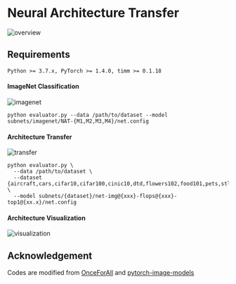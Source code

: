 # Neural Architecture Transfer
![overview](https://www.zhichaolu.com/assets/neural-architecture-transfer/images/overview.jpg)

## Requirements
``` 
Python >= 3.7.x, PyTorch >= 1.4.0, timm >= 0.1.18 
```

#### ImageNet Classification
![imagenet](https://www.zhichaolu.com/assets/neural-architecture-transfer/images/imagenet.png)

``` shell
python evaluator.py --data /path/to/dataset --model subnets/imagenet/NAT-{M1,M2,M3,M4}/net.config
```

#### Architecture Transfer
![transfer](https://www.zhichaolu.com/assets/neural-architecture-transfer/images/dataset.png)

``` shell
python evaluator.py \
  --data /path/to/dataset \
  --dataset {aircraft,cars,cifar10,cifar100,cinic10,dtd,flowers102,food101,pets,stl10} \
  --model subnets/{dataset}/net-img@{xxx}-flops@{xxx}-top1@{xx.x}/net.config
```

#### Architecture Visualization
![visualization](https://www.zhichaolu.com/assets/neural-architecture-transfer/images/archs.png)

## Acknowledgement 
Codes are modified from [OnceForAll](https://github.com/mit-han-lab/once-for-all) and [pytorch-image-models](https://github.com/rwightman/pytorch-image-models) 
